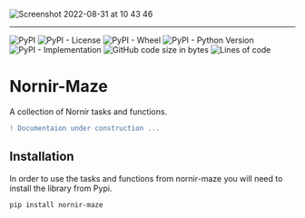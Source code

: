 ![Screenshot 2022-08-31 at 10 43 46](https://user-images.githubusercontent.com/70367776/187637151-886093dc-a0a8-4cbd-a1db-86eceaa56248.png)

----
![PyPI](https://img.shields.io/pypi/v/nornir-maze?label=pypi%20version&style=plastic)
![PyPI - License](https://img.shields.io/pypi/l/nornir-maze?label=license&style=plastic)
![PyPI - Wheel](https://img.shields.io/pypi/wheel/nornir-maze?label=wheel&style=plastic)
![PyPI - Python Version](https://img.shields.io/pypi/pyversions/nornir-maze?label=python&style=plastic)
![PyPI - Implementation](https://img.shields.io/pypi/implementation/nornir-maze?label=implementation&style=plastic)
![GitHub code size in bytes](https://img.shields.io/github/languages/code-size/willikubny/nornir-maze?label=code%20size&style=plastic)
![Lines of code](https://img.shields.io/tokei/lines/github/willikubny/nornir-maze?label=total%20lines&style=plastic)


# Nornir-Maze

A collection of Nornir tasks and functions.

```diff
! Documentaion under construction ...
```

## Installation

In order to use the tasks and functions from nornir-maze you will need to install the library from Pypi.

```bash
pip install nornir-maze
```
